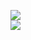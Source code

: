 [![](https://img.shields.io/badge/Made%20With-Github%20Spray-lightgrey.svg?style=for-the-badge&logo=github)](https://github.com/Annihil/github-spray#8731)  
[![](https://i.imgur.com/2DrTn0Z.gif)](https://github.com/Annihil/github-spray)